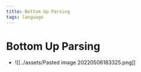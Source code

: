 ```yaml
---
title: Bottom Up Parsing
tags: language
---
```


# Bottom Up Parsing
- ![[../assets/Pasted image 20220506183325.png]]


























